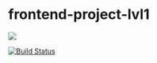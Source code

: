 # frontend-project-lvl1
<a href="https://codeclimate.com/github/Alexey609/frontend-project-lvl1"/><img src="https://api.codeclimate.com/v1/badges/a99a88d28ad37a79dbf6/maintainability" /></a>

[![Build Status](https://travis-ci.com/Alexey609/frontend-project-lvl1.svg?branch=master)](https://travis-ci.com/Alexey609/frontend-project-lvl1)




